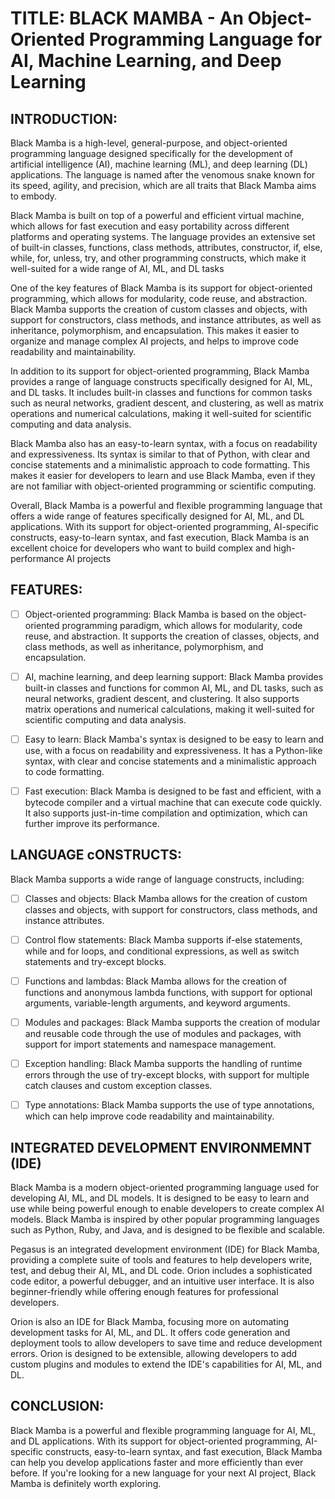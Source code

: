 # TITLE: BLACK MAMBA - An Object-Oriented Programming Language for AI, Machine Learning, and Deep Learning

## INTRODUCTION:
Black Mamba is a high-level, general-purpose, and object-oriented programming language designed specifically for the development of 
artificial intelligence (AI), machine learning (ML), and deep learning (DL) applications. The language is named after the venomous 
snake known for its speed, agility, and precision, which are all traits that Black Mamba aims to embody.

Black Mamba is built on top of a powerful and efficient virtual machine, which allows for fast execution and easy portability across 
different platforms and operating systems. The language provides an extensive set of built-in classes, functions, class methods, 
attributes, constructor, if, else, while, for, unless, try, and other programming constructs, which make it well-suited for 
a wide range of AI, ML, and DL tasks

One of the key features of Black Mamba is its support for object-oriented programming, which allows for modularity, code reuse, 
and abstraction. Black Mamba supports the creation of custom classes and objects, with support for constructors, class methods, 
and instance attributes, as well as inheritance, polymorphism, and encapsulation. This makes it easier to organize and manage 
complex AI projects, and helps to improve code readability and maintainability.

In addition to its support for object-oriented programming, Black Mamba provides a range of language constructs specifically 
designed for AI, ML, and DL tasks. It includes built-in classes and functions for common tasks such as neural networks, gradient 
descent, and clustering, as well as matrix operations and numerical calculations, making it well-suited for scientific computing 
and data analysis.

Black Mamba also has an easy-to-learn syntax, with a focus on readability and expressiveness. Its syntax is similar to that of Python, 
with clear and concise statements and a minimalistic approach to code formatting. This makes it easier for developers to learn 
and use Black Mamba, even if they are not familiar with object-oriented programming or scientific computing.

Overall, Black Mamba is a powerful and flexible programming language that offers a wide range of features specifically designed for 
AI, ML, and DL applications. With its support for object-oriented programming, AI-specific constructs, easy-to-learn syntax, and 
fast execution, Black Mamba is an excellent choice for developers who want to build complex and high-performance AI projects

## FEATURES:

- [ ] Object-oriented programming: Black Mamba is based on the object-oriented programming paradigm, which allows for modularity, code reuse, and abstraction. It supports the creation of classes, objects, and class methods, as well as inheritance, polymorphism, and encapsulation.

- [ ] AI, machine learning, and deep learning support: Black Mamba provides built-in classes and functions for common AI, ML, and DL tasks, such as neural networks, gradient descent, and clustering. It also supports matrix operations and numerical calculations, making it well-suited for scientific computing and data analysis.

- [ ] Easy to learn: Black Mamba's syntax is designed to be easy to learn and use, with a focus on readability and expressiveness. It has a Python-like syntax, with clear and concise statements and a minimalistic approach to code formatting.

- [ ] Fast execution: Black Mamba is designed to be fast and efficient, with a bytecode compiler and a virtual machine that can execute code quickly. It also supports just-in-time compilation and optimization, which can further improve its performance.

## LANGUAGE cONSTRUCTS:
Black Mamba supports a wide range of language constructs, including:

- [ ] Classes and objects: Black Mamba allows for the creation of custom classes and objects, with support for constructors, class methods, and instance attributes.

- [ ] Control flow statements: Black Mamba supports if-else statements, while and for loops, and conditional expressions, as well as switch statements and try-except blocks.

- [ ] Functions and lambdas: Black Mamba allows for the creation of functions and anonymous lambda functions, with support for optional arguments, variable-length arguments, and keyword arguments.

- [ ] Modules and packages: Black Mamba supports the creation of modular and reusable code through the use of modules and packages, with support for import statements and namespace management.

- [ ] Exception handling: Black Mamba supports the handling of runtime errors through the use of try-except blocks, with support for multiple catch clauses and custom exception classes.

- [ ] Type annotations: Black Mamba supports the use of type annotations, which can help improve code readability and maintainability.

## INTEGRATED DEVELOPMENT ENVIRONMEMNT (IDE)
<p align="letf">Black Mamba is a modern object-oriented programming language used for developing AI, ML, and DL models. It is designed to be easy to learn and use while being powerful enough to enable developers to create complex AI models. Black Mamba is inspired by other popular programming languages such as Python, Ruby, and Java, and is designed to be flexible and scalable.</p>

<p align="letf">Pegasus is an integrated development environment (IDE) for Black Mamba, providing a complete suite of tools and features to help developers write, test, and debug their AI, ML, and DL code. Orion includes a sophisticated code editor, a powerful debugger, and an intuitive user interface. It is also beginner-friendly while offering enough features for professional developers.</p>

<p align="letf">Orion is also an IDE for Black Mamba, focusing more on automating development tasks for AI, ML, and DL. It offers code generation and deployment tools to allow developers to save time and reduce development errors. Orion is designed to be extensible, allowing developers to add custom plugins and modules to extend the IDE's capabilities for AI, ML, and DL.</p>

## CONCLUSION:
Black Mamba is a powerful and flexible programming language for AI, ML, and DL applications. With its support for object-oriented 
programming, AI-specific constructs, easy-to-learn syntax, and fast execution, Black Mamba can help you develop applications 
faster and more efficiently than ever before. If you're looking for a new language for your next AI project, Black Mamba 
is definitely worth exploring.


